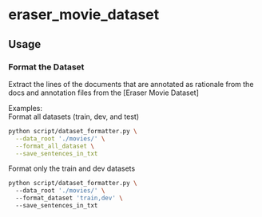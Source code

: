 # eraser_movie_dataset

## Usage
### Format the Dataset
Extract the lines of the documents that are annotated as rationale from the docs and annotation files from the [Eraser Movie Dataset]

Examples: <br/>
Format all datasets (train, dev, and test)
```bash
python script/dataset_formatter.py \
  --data_root './movies/' \
  --format_all_dataset \
  --save_sentences_in_txt
```

Format only the train and dev datasets
```bash
python script/dataset_formatter.py \ 
  --data_root './movies/' \ 
  --format_dataset 'train,dev' \ 
  --save_sentences_in_txt
```
